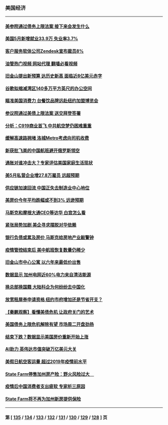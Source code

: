 ### 美国经济
---
#### [美参院通过债务上限法案 接下来会发生什么](../../pages/ncid1078158/n14008913.md?06030045) 
#### [美国5月新增就业33.9万 失业率3.7%](../../pages/ncid1078158/n14008910.md?06030045) 
#### [客户服务软体公司Zendesk宣布裁员8%](../../pages/ncid1078158/n14008701.md?06030045) 
#### [油管热门视频 网站代理 翻墙必看视频](http://138.2.39.72:81/youtube.html?epic-marker?06030045)
#### [旧金山提出新预算 达历史新高 面临近8亿美元赤字](../../pages/ncid1078158/n14008684.md?06030045) 
#### [谷歌拟缩减湾区140多万平方英尺的办公空间](../../pages/ncid1078158/n14008678.md?06030045) 
#### [瞄准美国消费力 台餐饮品牌远赴纽约加盟博览会](../../pages/ncid1078158/n14008555.md?06030045) 
#### [参议院通过美债上限法案 送交拜登签署](../../pages/ncid1078158/n14008474.md?06030045) 
#### [分析：C919商业首飞 中共航空梦仍困难重重](../../pages/ncid1078158/n14008296.md?06030045) 
#### [缓解高速路拥堵 洛城Metro考虑向司机收费](../../pages/ncid1078158/n14008436.md?06030045) 
#### [新获批飞美的中国航班避开俄罗斯领空](../../pages/ncid1078158/n14008363.md?06030045) 
#### [通胀对谁冲击大？专家评估美国家庭生活现状](../../pages/ncid1078158/n14008321.md?06030045) 
#### [美5月私营企业增27.8万雇员 远超预期](../../pages/ncid1078158/n14008215.md?06030045) 
#### [供应链加速回流 中国正失去制造业中心地位](../../pages/ncid1078158/n14008248.md?06030045) 
#### [美房价今年平均跌幅或不到3% 远逊预期](../../pages/ncid1078158/n14007742.md?06030045) 
#### [马斯克和摩根大通CEO等访华 白宫怎么看](../../pages/ncid1078158/n14007549.md?06030045) 
#### [紧张局势加剧 美企寻求摆脱对华依赖](../../pages/ncid1078158/n14007653.md?06030045) 
#### [银行负债或累及房价 马斯克给房地产业敲警钟](../../pages/ncid1078158/n14007333.md?06030045) 
#### [疫情管控结束后 美中航班恢复数量仍稀少](../../pages/ncid1078158/n14007255.md?06030045) 
#### [旧金山市中心公寓 以六年来最低价出售](../../pages/ncid1078158/n14007155.md?06030045) 
#### [数据显示 加州电网近60%电力来自清洁能源](../../pages/ncid1078158/n14007153.md?06030045) 
#### [换总部换国籍 大陆科企为何纷纷去中国化](../../pages/ncid1078158/n14006981.md?06030045) 
#### [放宽租屋券申请资格 纽约市府增加还是节省开支？](../../pages/ncid1078158/n14007063.md?06030045) 
#### [【秦鹏观察】看懂美债危机 让政府关门的艺术](../../pages/ncid1078158/n14006955.md?06030045) 
#### [美国债务上限危机解除有望 市场周二开盘劲扬](../../pages/ncid1078158/n14006904.md?06030045) 
#### [结束下跌？数据显示美国房价重新开始上涨](../../pages/ncid1078158/n14006864.md?06030045) 
#### [AI助力 英伟达市值突破万亿美元大关](../../pages/ncid1078158/n14006835.md?06030045) 
#### [美假日航空客运量 超过2019年疫情前水平](../../pages/ncid1078158/n14006772.md?06030045) 
#### [State Farm停售加州房产险：野火风险过大　](../../pages/ncid1078158/n14006196.md?06030045) 
#### [疫情后中国消费者支出疲软 专家析三原因](../../pages/ncid1078158/n14005919.md?06030045) 
#### [State Farm将不再为加州新房提供保险](../../pages/ncid1078158/n14005777.md?06030045) 

---
#### 第 [ [135](./135.md?06030045) / [134](./134.md?06030045) / [133](./133.md?06030045) / [132](./132.md?06030045) / [131](./131.md?06030045) / [130](./130.md?06030045) / [129](./129.md?06030045) / [128](./128.md?06030045) ] 页
